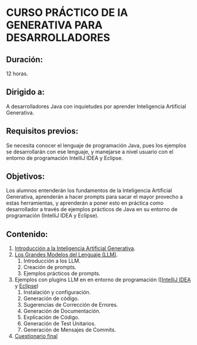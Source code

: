 
# CURSO PRÁCTICO DE IA GENERATIVA PARA DESARROLLADORES

## Duración:

12 horas.

## Dirigido a:

A desarrolladores Java con inquietudes por aprender Inteligencia Artificial Generativa.

## Requisitos previos:

Se necesita conocer el lenguaje de programación Java, pues los ejemplos se desarrollarán con ese lenguaje, y manejarse a nivel usuario con el entorno de programación IntelliJ IDEA y Eclipse.

## Objetivos:

Los alumnos entenderán los fundamentos de la Inteligencia Artificial Generativa, aprenderán a hacer prompts para sacar el mayor provecho a estas herramientas, y aprenderán a poner esto en práctica como desarrollador a través de ejemplos prácticos de Java en su entorno de programación (IntelliJ IDEA y Eclipse).

## Contenido:

1. [Introducción a la Inteligencia Artificial Generativa](https://raw.githubusercontent.com/asanzdiego/curso-practico-ia-generativa-para-desarrolladores-2024/main/slides/export/010-introduccion-IA-generativa-slides.pdf).
2. [Los Grandes Modelos del Lenguaje (LLM)](https://raw.githubusercontent.com/asanzdiego/curso-practico-ia-generativa-para-desarrolladores-2024/main/slides/export/020-prompt-engineering-con-ejemplos-slides.pdf).
    1. Introducción a los LLM.
    2. Creación de prompts.
    3. Ejemplos prácticos de prompts.
3. Ejemplos con plugins LLM en en entorno de programación ([[IntelliJ IDEA](https://raw.githubusercontent.com/asanzdiego/curso-practico-ia-generativa-para-desarrolladores-2024/main/slides/export/030-intellij-ai-assistant-slides.pdf) y [Eclipse](https://raw.githubusercontent.com/asanzdiego/curso-practico-ia-generativa-para-desarrolladores-2024/main/slides/export/040-copilot4eclipse-slides.pdf))
    1. Instalación y configuración.
    2. Generación de código.
    3. Sugerencias de Corrección de Errores.
    4. Generación de Documentación.
    5. Explicación de Código.
    6. Generación de Test Unitarios.
    7. Generación de Mensajes de Commits.
4. [Cuestionario final](https://raw.githubusercontent.com/asanzdiego/curso-practico-ia-generativa-para-desarrolladores-2024/main/slides/export/curso-practico-ia-generativa-para-desarrolladores-2024-cuestionario.gift)